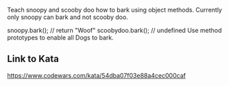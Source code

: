 Teach snoopy and scooby doo how to bark using object methods. Currently only snoopy can bark and not scooby doo.

snoopy.bark(); // return "Woof"
scoobydoo.bark(); // undefined
Use method prototypes to enable all Dogs to bark.

## Link to Kata
https://www.codewars.com/kata/54dba07f03e88a4cec000caf